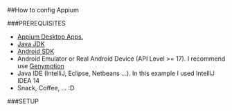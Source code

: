 ##How to config Appium

###PREREQUISITES
* [Appium Desktop Apps.](http://appium.io/downloads.html)
* [Java JDK](http://www.oracle.com/technetwork/java/javase/downloads/index.html)
* [Android SDK](https://developer.android.com/sdk/index.html)
* Android Emulator or Real Android Device (API Level >= 17). I recommend use [Genymotion](https://www.genymotion.com/)
* Java IDE (IntelliJ, Eclipse, Netbeans ...). In this example I used IntelliJ IDEA 14
* Snack, Coffee, ... :D

###SETUP

